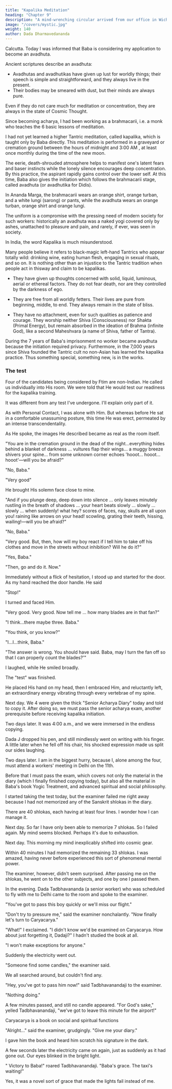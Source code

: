 ```yaml
---
title: "Kapalika Meditation"
heading: "Chapter 9"
description: "A mind-wrenching circular arrived from our office in Wichita. Baba is in jail in India"
image: "/covers/mystic.jpg"
weight: 140
author: Dada Dharmavedananda
---
```

 

Calcutta. Today I was informed that Baba is considering my application to become an avadhuta. 

Ancient scriptures describe an avadhuta: 

- Avadhutas and avadhutikas have given up lust for worldly things; their speech is simple and straightforward, and they always live in the present. 
- Their bodies may be smeared with dust, but their minds are always pure. 

Even if they do not care much for meditation or concentration, they are always in the state of Cosmic Thought. 

Since becoming acharya, I had been working as a brahmacarii, i.e. a monk who teaches the 6 
basic lessons of meditation. 

I had not yet learned a higher Tantric meditation, called kapalika, which is taught only by Baba directly. This meditation is performed in a graveyard or cremation ground between the hours of midnight and 3:00 AM , at least once monthly during the time of the new moon. 

The eerie, death-shrouded atmosphere helps to manifest one's latent fears and baser instincts while the lonely silence encourages deep concentration. By this practice, the aspirant rapidly gains control over the lower self. At this time, Baba also gives the initiation which follows the brahmacarii stage, called avadhuta (or avadhutika for Didis). 

In Ananda Marga, the brahmacarii wears an orange shirt, orange turban, and a white lungi (sarong) or pants, while the avadhuta wears an orange turban, orange shirt and orange lungi. 

The uniform is a compromise with the pressing need of modern society for such workers: historically an avadhuta was a naked yogi covered only by ashes, unattached to pleasure and pain, and rarely, if ever, was seen in society. 

In India, the word Kapalika is much misunderstood. 

Many people believe it refers to black-magic left-hand Tantrics who appear totally wild: drinking wine, eating human flesh, engaging in sexual rituals, and so on. It is nothing other than an injustice to the Tantric tradition when people act in thisway and claim to be kapalikas. 

* They have given up thoughts concerned with solid, liquid, luminous, aerial or ethereal factors. They do not fear death, nor are they controlled by the darkness of ego. 

* They are free from all worldly fetters. Their lives are pure from beginning, middle, to end. They always remain in the state of bliss. 

* They have no attachment, even for such qualities as patience and courage. They worship neither Shiva (Consciousness) nor Shakta (Primal Energy), but remain absorbed in the ideation of Brahma (infinite God), like a second Maheshvara (a name of Shiva, father of Tantra). 

During the 7 years of Baba's imprisonment no worker became avadhuta because the initiation required privacy. Furthermore, in the 7,000 years since Shiva founded the Tantric cult no non-Asian has learned the kapalika practice. Thus something special, something new, is in the works. 


### The test 

Four of the candidates being considered by Ftim are non-Indian. He called us individually into His room. We were told that He would test our readiness for the kapalika training. 

It was different from any test I've undergone. I'll explain only part of it. 

As with Personal Contact, I was alone with Him. But whereas before He sat in a comfortable unassuming posture, this time He was erect, permeated by an intense transcendentality.

As He spoke, the images He described became as real as the room itself. 

"You are in the cremation ground in the dead of the night...everything hides behind a blanket of darkness ... vultures flap their wings... a muggy breeze shivers your spine... from some unknown corner echoes 'hooot... hooot... hooot'—will you be afraid?" 

"No, Baba." 

"Very good"

He brought His solemn face close to mine. 

"And if you plunge deep, deep down into silence ... only leaves minutely rustling in the breath of  shadows ... your heart beats slowly ... slowly ... slowly ... when suddenly! what hey? scores of faces, nay, skulls are all upon you! raining like arrows on your head! scowling, grating their teeth, hissing, wailing!—will you be afraid?" 

"No, Baba." 

"Very good. But, then, how will my boy react if I tell him to take off his clothes and move in the streets without inhibition? Will he do it?" 

"Yes, Baba." 

"Then, go and do it. Now." 

Immediately without a flick of hesitation, I stood up and started for the door. As my hand reached the door handle. He said

 "Stop!" 

 I turned and faced Him. 

"Very good. Very good. Now tell me ... how many blades are in that fan?" 

<!-- In that moment nothing could have been more strange than such a common 
question! I looked up at the ceiling-fan—the blades turned lazily, barely 
merging into each other. I tried to count them.  -->

"I think...there maybe three. Baba." 

"You think, or you know?" 

"I...I...think, Baba." 

"The answer is wrong. You should have said. Baba, may I turn the fan off so that I can properly count the blades?'" 

I laughed, while He smiled broadly. 

The "test" was finished. 

He placed His hand on my head, then I embraced Him, and reluctantly left, an extraordinary energy vibrating through every vertebrae of my spine. 

Next day. We 4 were given the thick "Senior Acharya Diary" today and told to copy it. After doing so, we must pass the senior acharya exam, another prerequisite before receiving kapalika initiation.

<!-- For various reasons the time is 
short, so there's no time for sleep until the copying is finished. Then we will 
have to cram for the exam.  -->

Two days later. It was 4:00 a.m., and we were immersed in the endless copying. 

Dada J dropped his pen, and still mindlessly went on writing with his finger. A little later when he fell off his chair, his shocked expression made us split our sides laughing. 

Two days later. I am in the biggest hurry, because I, alone among the four, must attend a workers' meeting in Delhi on the 11th.

Before that I must pass the exam, which covers not only the material in the diary (which I finally finished copying today), but also all the material in Baba's book Yogic Treatment, and advanced spiritual and social philosophy. 

I started taking the test today, but the examiner failed me right away because I had not memorized any of the Sanskrit shlokas in the diary.

There are 40 shlokas, each having at least four lines. I wonder how I can manage it. 


Next day. So far I have only been able to memorize 7 shlokas. So I failed again. My mind seems blocked. Perhaps it's due to exhaustion. 


Next day. This morning my mind inexplicably shifted into cosmic gear. 

Within 40 minutes I had memorized the remaining 33 shlokas. I was amazed, having never before experienced this sort of phenomenal mental power. 

The examiner, however, didn't seem surprised. After passing me on the shlokas, he went on to the other subjects, and one by one I passed them. 

In the evening. Dada Tadbhavananda (a senior worker) who was scheduled to fly with me to Delhi came to the room and spoke to the examiner. 

"You've got to pass this boy quickly or we'll miss our flight." 

"Don't try to pressure me," said the examiner nonchalantly. "Now finally let's turn to Caryacarya."

"What!" I exclaimed. "I didn't know we'd be examined on Caryacarya. How about just forgetting it, Dadaji?" I hadn't studied the book at all. 

"I won't make exceptions for anyone." 

Suddenly the electricity went out. 

"Someone find some candles," the examiner said. 

We all searched around, but couldn't find any. 

"Hey, you've got to pass him now!" said Tadbhavanandaji to the examiner. 

"Nothing doing." 

A few minutes passed, and still no candle appeared. "For God's sake," yelled 
Tadbhavanandaji, "we've got to leave this minute for the airport!" 

Caryacarya is a book on social and spiritual functions 


"Alright..." said the examiner, grudgingly. "Give me your diary." 

I gave him the book and heard him scratch his signature in the dark. 

A few seconds later the electricity came on again, just as suddenly as it had 
gone out. Our eyes blinked in the bright light. 

" Victory to Baba!" roared Tadbhavanandaji. "Baba's grace. The taxi's 
waiting!" 

Yes, it was a novel sort of grace that made the lights fail instead of me. 


